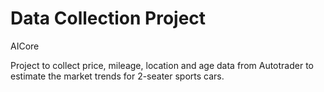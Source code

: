 # Data Collection Project
AICore

Project to collect price, mileage, location and age data from Autotrader to estimate the market trends for 2-seater sports cars.

